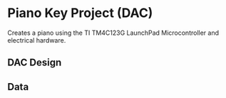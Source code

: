 # Piano Key Project (DAC)
Creates a piano using the TI TM4C123G LaunchPad Microcontroller and electrical hardware.

## DAC Design

## Data
